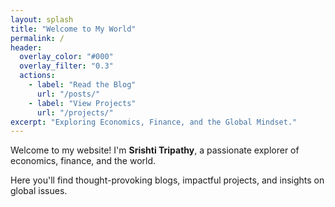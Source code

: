 ```yaml
---
layout: splash
title: "Welcome to My World"
permalink: /
header:
  overlay_color: "#000"
  overlay_filter: "0.3"
  actions:
    - label: "Read the Blog"
      url: "/posts/"
    - label: "View Projects"
      url: "/projects/"
excerpt: "Exploring Economics, Finance, and the Global Mindset."
---
```


Welcome to my website! I'm **Srishti Tripathy**, a passionate explorer of economics, finance, and the world.

Here you'll find thought-provoking blogs, impactful projects, and insights on global issues.
